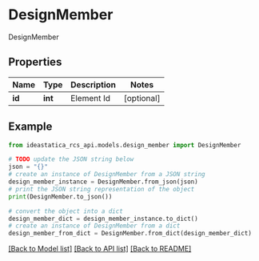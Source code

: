 # DesignMember

DesignMember

## Properties

Name | Type | Description | Notes
------------ | ------------- | ------------- | -------------
**id** | **int** | Element Id | [optional] 

## Example

```python
from ideastatica_rcs_api.models.design_member import DesignMember

# TODO update the JSON string below
json = "{}"
# create an instance of DesignMember from a JSON string
design_member_instance = DesignMember.from_json(json)
# print the JSON string representation of the object
print(DesignMember.to_json())

# convert the object into a dict
design_member_dict = design_member_instance.to_dict()
# create an instance of DesignMember from a dict
design_member_from_dict = DesignMember.from_dict(design_member_dict)
```
[[Back to Model list]](../README.md#documentation-for-models) [[Back to API list]](../README.md#documentation-for-api-endpoints) [[Back to README]](../README.md)


